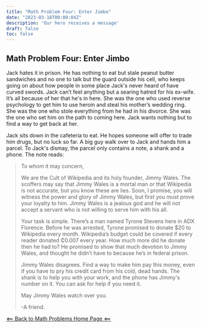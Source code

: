 ```yaml
---
title: "Math Problem Four: Enter Jimbo"
date: "2023-03-18T00:00:04Z"
description: 'Our hero receives a message'
draft: false
toc: false
---
```


## Math Problem Four: Enter Jimbo

Jack hates it in prison. He has nothing to eat but stale peanut butter sandwiches and no one to talk but the guard outside his cell, who keeps going on about how people in some place Jack's never heard of have curved swords. Jack can’t feel anything but a searing hatred for his ex-wife. It’s all because of her that he's in here. She was the one who used reverse psychology to get him to use heroin and steal his mother’s wedding ring. She was the one who stole everything from he had in his divorce. She was the one who set him on the path to coming here. Jack wants nothing but to find a way to get back at her.

Jack sits down in the cafeteria to eat. He hopes someone will offer to trade him drugs, but no luck so far. A big guy walk over to Jack and hands him a parcel. To Jack's dismay, the parcel only contains a note, a shank and a phone. The note reads:

>To whom it may concern,
>
>We are the Cult of Wikipedia and its holy founder, Jimmy Wales. The scoffers may say that Jimmy Wales is a mortal man or that Wikipedia is not accurate, but you know these are lies. Soon, I promise, you will witness the power and glory of Jimmy Wales, but first you must prove your loyalty to him. Jimmy Wales is a jealous god and he will not accept a servant who is not willing to serve him with his all. 
>
> Your task is simple. There’s a man named Tyrone Stevens here in ADX Florence. Before he was arrested, Tyrone promised to donate $20 to Wikipedia every month. Wikipedia’s budget could be covered if every reader donated ₵0.007 every year. How much more did he donate then he had to? He promised to show that much devotion to Jimmy Wales, and thought he didn’t have to because he’s in federal prison. 
>
>Jimmy Wales disagrees. Find a way to make him pay this money, even if you have to pry his credit card from his cold, dead hands. The shank is to help you with your work, and the phone has Jimmy's number on it. You can ask for help if you need it.
>
>May Jimmy Wales watch over you.
>
>-A friend.

[<== Back to Math Problems Home Page <==](/humor/problems/#season-two-twilight-of-the-wiki-god)
